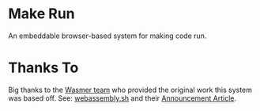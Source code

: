 # Make Run

An embeddable browser-based system for making code run.

# Thanks To

Big thanks to the [Wasmer team](https://wasmer.io/) who provided the original
work this system was based off. See: [webassembly.sh](https://webassembly.sh/)
and their [Announcement Article](https://medium.com/wasmer/webassembly-sh-408b010c14db).
